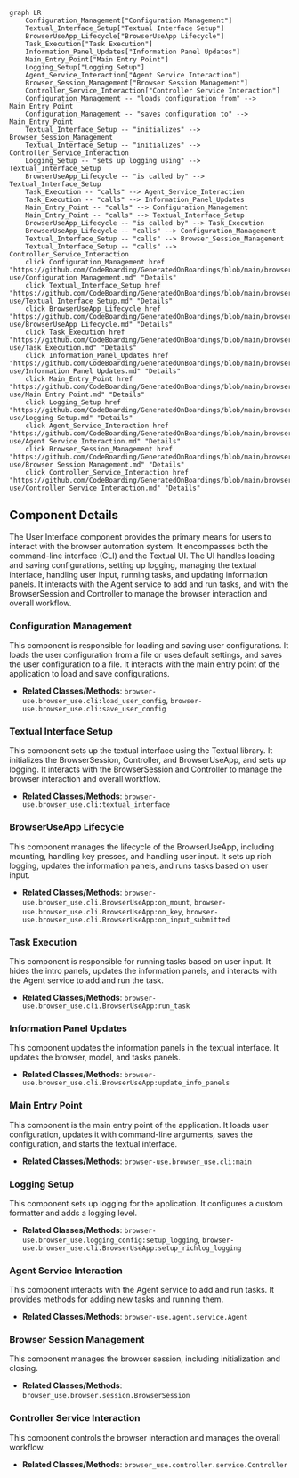 ```mermaid
graph LR
    Configuration_Management["Configuration Management"]
    Textual_Interface_Setup["Textual Interface Setup"]
    BrowserUseApp_Lifecycle["BrowserUseApp Lifecycle"]
    Task_Execution["Task Execution"]
    Information_Panel_Updates["Information Panel Updates"]
    Main_Entry_Point["Main Entry Point"]
    Logging_Setup["Logging Setup"]
    Agent_Service_Interaction["Agent Service Interaction"]
    Browser_Session_Management["Browser Session Management"]
    Controller_Service_Interaction["Controller Service Interaction"]
    Configuration_Management -- "loads configuration from" --> Main_Entry_Point
    Configuration_Management -- "saves configuration to" --> Main_Entry_Point
    Textual_Interface_Setup -- "initializes" --> Browser_Session_Management
    Textual_Interface_Setup -- "initializes" --> Controller_Service_Interaction
    Logging_Setup -- "sets up logging using" --> Textual_Interface_Setup
    BrowserUseApp_Lifecycle -- "is called by" --> Textual_Interface_Setup
    Task_Execution -- "calls" --> Agent_Service_Interaction
    Task_Execution -- "calls" --> Information_Panel_Updates
    Main_Entry_Point -- "calls" --> Configuration_Management
    Main_Entry_Point -- "calls" --> Textual_Interface_Setup
    BrowserUseApp_Lifecycle -- "is called by" --> Task_Execution
    BrowserUseApp_Lifecycle -- "calls" --> Configuration_Management
    Textual_Interface_Setup -- "calls" --> Browser_Session_Management
    Textual_Interface_Setup -- "calls" --> Controller_Service_Interaction
    click Configuration_Management href "https://github.com/CodeBoarding/GeneratedOnBoardings/blob/main/browser-use/Configuration Management.md" "Details"
    click Textual_Interface_Setup href "https://github.com/CodeBoarding/GeneratedOnBoardings/blob/main/browser-use/Textual Interface Setup.md" "Details"
    click BrowserUseApp_Lifecycle href "https://github.com/CodeBoarding/GeneratedOnBoardings/blob/main/browser-use/BrowserUseApp Lifecycle.md" "Details"
    click Task_Execution href "https://github.com/CodeBoarding/GeneratedOnBoardings/blob/main/browser-use/Task Execution.md" "Details"
    click Information_Panel_Updates href "https://github.com/CodeBoarding/GeneratedOnBoardings/blob/main/browser-use/Information Panel Updates.md" "Details"
    click Main_Entry_Point href "https://github.com/CodeBoarding/GeneratedOnBoardings/blob/main/browser-use/Main Entry Point.md" "Details"
    click Logging_Setup href "https://github.com/CodeBoarding/GeneratedOnBoardings/blob/main/browser-use/Logging Setup.md" "Details"
    click Agent_Service_Interaction href "https://github.com/CodeBoarding/GeneratedOnBoardings/blob/main/browser-use/Agent Service Interaction.md" "Details"
    click Browser_Session_Management href "https://github.com/CodeBoarding/GeneratedOnBoardings/blob/main/browser-use/Browser Session Management.md" "Details"
    click Controller_Service_Interaction href "https://github.com/CodeBoarding/GeneratedOnBoardings/blob/main/browser-use/Controller Service Interaction.md" "Details"
```

## Component Details

The User Interface component provides the primary means for users to interact with the browser automation system. It encompasses both the command-line interface (CLI) and the Textual UI. The UI handles loading and saving configurations, setting up logging, managing the textual interface, handling user input, running tasks, and updating information panels. It interacts with the Agent service to add and run tasks, and with the BrowserSession and Controller to manage the browser interaction and overall workflow.

### Configuration Management
This component is responsible for loading and saving user configurations. It loads the user configuration from a file or uses default settings, and saves the user configuration to a file. It interacts with the main entry point of the application to load and save configurations.
- **Related Classes/Methods**: `browser-use.browser_use.cli:load_user_config`, `browser-use.browser_use.cli:save_user_config`

### Textual Interface Setup
This component sets up the textual interface using the Textual library. It initializes the BrowserSession, Controller, and BrowserUseApp, and sets up logging. It interacts with the BrowserSession and Controller to manage the browser interaction and overall workflow.
- **Related Classes/Methods**: `browser-use.browser_use.cli:textual_interface`

### BrowserUseApp Lifecycle
This component manages the lifecycle of the BrowserUseApp, including mounting, handling key presses, and handling user input. It sets up rich logging, updates the information panels, and runs tasks based on user input.
- **Related Classes/Methods**: `browser-use.browser_use.cli.BrowserUseApp:on_mount`, `browser-use.browser_use.cli.BrowserUseApp:on_key`, `browser-use.browser_use.cli.BrowserUseApp:on_input_submitted`

### Task Execution
This component is responsible for running tasks based on user input. It hides the intro panels, updates the information panels, and interacts with the Agent service to add and run the task.
- **Related Classes/Methods**: `browser-use.browser_use.cli.BrowserUseApp:run_task`

### Information Panel Updates
This component updates the information panels in the textual interface. It updates the browser, model, and tasks panels.
- **Related Classes/Methods**: `browser-use.browser_use.cli.BrowserUseApp:update_info_panels`

### Main Entry Point
This component is the main entry point of the application. It loads user configuration, updates it with command-line arguments, saves the configuration, and starts the textual interface.
- **Related Classes/Methods**: `browser-use.browser_use.cli:main`

### Logging Setup
This component sets up logging for the application. It configures a custom formatter and adds a logging level.
- **Related Classes/Methods**: `browser-use.browser_use.logging_config:setup_logging`, `browser-use.browser_use.cli.BrowserUseApp:setup_richlog_logging`

### Agent Service Interaction
This component interacts with the Agent service to add and run tasks. It provides methods for adding new tasks and running them.
- **Related Classes/Methods**: `browser-use.agent.service.Agent`

### Browser Session Management
This component manages the browser session, including initialization and closing.
- **Related Classes/Methods**: `browser_use.browser.session.BrowserSession`

### Controller Service Interaction
This component controls the browser interaction and manages the overall workflow.
- **Related Classes/Methods**: `browser_use.controller.service.Controller`